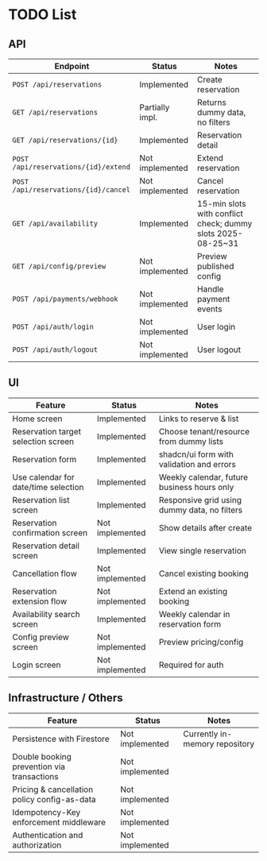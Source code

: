 # TODO List

## API

| Endpoint                             | Status          | Notes                                                       |
| ------------------------------------ | --------------- | ----------------------------------------------------------- |
| `POST /api/reservations`             | Implemented     | Create reservation                                          |
| `GET /api/reservations`              | Partially impl. | Returns dummy data, no filters                              |
| `GET /api/reservations/{id}`         | Implemented     | Reservation detail                                          |
| `POST /api/reservations/{id}/extend` | Not implemented | Extend reservation                                          |
| `POST /api/reservations/{id}/cancel` | Not implemented | Cancel reservation                                          |
| `GET /api/availability`              | Implemented     | 15-min slots with conflict check; dummy slots 2025-08-25~31 |
| `GET /api/config/preview`            | Not implemented | Preview published config                                    |
| `POST /api/payments/webhook`         | Not implemented | Handle payment events                                       |
| `POST /api/auth/login`               | Not implemented | User login                                                  |
| `POST /api/auth/logout`              | Not implemented | User logout                                                 |

## UI

| Feature                              | Status          | Notes                                        |
| ------------------------------------ | --------------- | -------------------------------------------- |
| Home screen                          | Implemented     | Links to reserve & list                      |
| Reservation target selection screen  | Implemented     | Choose tenant/resource from dummy lists      |
| Reservation form                     | Implemented     | shadcn/ui form with validation and errors    |
| Use calendar for date/time selection | Implemented     | Weekly calendar, future business hours only  |
| Reservation list screen              | Implemented     | Responsive grid using dummy data, no filters |
| Reservation confirmation screen      | Not implemented | Show details after create                    |
| Reservation detail screen            | Implemented     | View single reservation                      |
| Cancellation flow                    | Not implemented | Cancel existing booking                      |
| Reservation extension flow           | Not implemented | Extend an existing booking                   |
| Availability search screen           | Implemented     | Weekly calendar in reservation form          |
| Config preview screen                | Not implemented | Preview pricing/config                       |
| Login screen                         | Not implemented | Required for auth                            |

## Infrastructure / Others

| Feature                                      | Status          | Notes                          |
| -------------------------------------------- | --------------- | ------------------------------ |
| Persistence with Firestore                   | Not implemented | Currently in-memory repository |
| Double booking prevention via transactions   | Not implemented |                                |
| Pricing & cancellation policy config-as-data | Not implemented |                                |
| Idempotency-Key enforcement middleware       | Not implemented |                                |
| Authentication and authorization             | Not implemented |                                |
